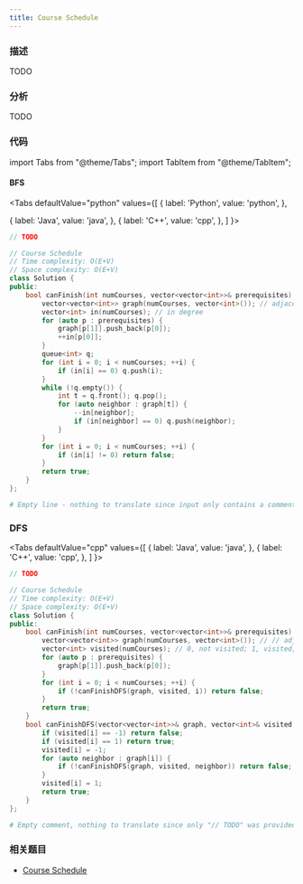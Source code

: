 ```yaml
---
title: Course Schedule
---
```


### 描述

TODO

### 分析

TODO

### 代码

import Tabs from "@theme/Tabs";
import TabItem from "@theme/TabItem";

#### BFS

<Tabs
defaultValue="python"
values={[
{ label: 'Python', value: 'python', },

{ label: 'Java', value: 'java', },
{ label: 'C++', value: 'cpp', },
]
}>
<TabItem value="java">

```java
// TODO
```

</TabItem>
<TabItem value="cpp">

```cpp
// Course Schedule
// Time complexity: O(E+V)
// Space complexity: O(E+V)
class Solution {
public:
    bool canFinish(int numCourses, vector<vector<int>>& prerequisites) {
        vector<vector<int>> graph(numCourses, vector<int>()); // adjacent list
        vector<int> in(numCourses); // in degree
        for (auto p : prerequisites) {
            graph[p[1]].push_back(p[0]);
            ++in[p[0]];
        }
        queue<int> q;
        for (int i = 0; i < numCourses; ++i) {
            if (in[i] == 0) q.push(i);
        }
        while (!q.empty()) {
            int t = q.front(); q.pop();
            for (auto neighbor : graph[t]) {
                --in[neighbor];
                if (in[neighbor] == 0) q.push(neighbor);
            }
        }
        for (int i = 0; i < numCourses; ++i) {
            if (in[i] != 0) return false;
        }
        return true;
    }
};
```

</TabItem>

<TabItem value="python">

```python
# Empty line - nothing to translate since input only contains a comment saying "TODO"
```

</TabItem>
</Tabs>

### DFS

<Tabs
defaultValue="cpp"
values={[
{ label: 'Java', value: 'java', },
{ label: 'C++', value: 'cpp', },
]
}>
<TabItem value="java">

```java
// TODO
```

</TabItem>
<TabItem value="cpp">

```cpp
// Course Schedule
// Time complexity: O(E+V)
// Space complexity: O(E+V)
class Solution {
public:
    bool canFinish(int numCourses, vector<vector<int>>& prerequisites) {
        vector<vector<int>> graph(numCourses, vector<int>()); // // adjacent list
        vector<int> visited(numCourses); // 0, not visited; 1, visited; -1, cyclic
        for (auto p : prerequisites) {
            graph[p[1]].push_back(p[0]);
        }
        for (int i = 0; i < numCourses; ++i) {
            if (!canFinishDFS(graph, visited, i)) return false;
        }
        return true;
    }
    bool canFinishDFS(vector<vector<int>>& graph, vector<int>& visited, int i) {
        if (visited[i] == -1) return false;
        if (visited[i] == 1) return true;
        visited[i] = -1;
        for (auto neighbor : graph[i]) {
            if (!canFinishDFS(graph, visited, neighbor)) return false;
        }
        visited[i] = 1;
        return true;
    }
};
```

</TabItem>

<TabItem value="python">

```python
# Empty comment, nothing to translate since only "// TODO" was provided
```

</TabItem>
</Tabs>

### 相关题目

- [Course Schedule](course-schedule.md)
